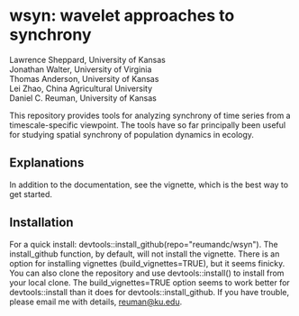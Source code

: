 # wsyn: wavelet approaches to synchrony

Lawrence Sheppard, University of Kansas  
Jonathan Walter, University of Virginia  
Thomas Anderson, University of Kansas  
Lei Zhao, China Agricultural University  
Daniel C. Reuman, University of Kansas  

This repository provides tools for analyzing synchrony of time series from a timescale-specific viewpoint. The tools have so far principally been useful for studying spatial synchrony of population dynamics in ecology.

## Explanations

In addition to the documentation, see the vignette, which is the best way to get started.

## Installation

For a quick install: devtools::install_github(repo="reumandc/wsyn"). The 
install_github function, by default, will not install the vignette. There is 
an option for installing vignettes (build_vignettes=TRUE), but it seems 
finicky. You can also clone the repository and use devtools::install() 
to install from your local clone. The build_vignettes=TRUE option seems 
to work better for devtools::install than it does 
for devtools::install_github. If you have trouble, please email me 
with details, reuman@ku.edu.

